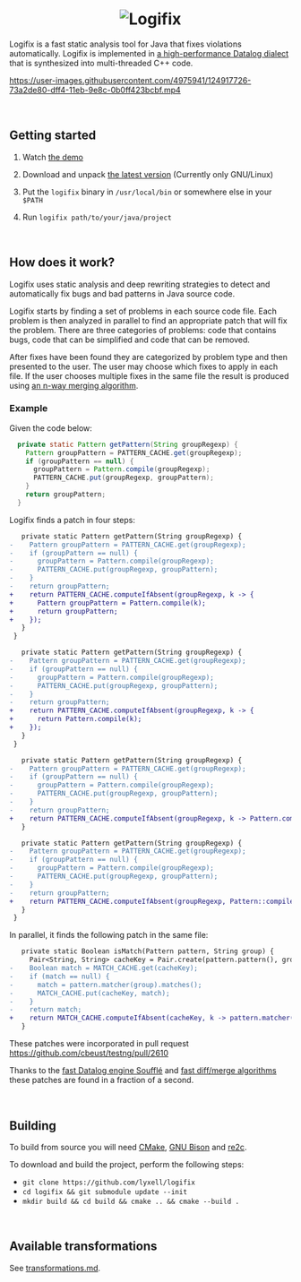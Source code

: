 <h1 align="center">
  <img src="https://raw.githubusercontent.com/lyxell/logifix/master/.github/logifix-logo-beam.svg" alt="Logifix">
</h1>

Logifix is a fast static analysis tool for Java that fixes
violations automatically. Logifix is implemented in [a
high-performance Datalog
dialect](https://github.com/souffle-lang/souffle) that is
synthesized into multi-threaded C++ code.

https://user-images.githubusercontent.com/4975941/124917726-73a2de80-dff4-11eb-9e8c-0b0ff423bcbf.mp4

<ul> </ul>

## Getting started

1. Watch [the demo](https://github.com/lyxell/logifix#demo)

2. Download and unpack [the latest version](https://github.com/lyxell/logifix/releases/latest) (Currently only GNU/Linux)

3. Put the `logifix` binary in `/usr/local/bin` or somewhere else
   in your `$PATH`

4. Run `logifix path/to/your/java/project`

<ul> </ul>

## How does it work?

Logifix uses static analysis and deep rewriting strategies to
detect and automatically fix bugs and bad patterns in Java source
code. 

Logifix starts by finding a set of problems in each source code
file. Each problem is then analyzed in parallel to find an
appropriate patch that will fix the problem. There are three
categories of problems: code that contains bugs, code that can be
simplified and code that can be removed.

After fixes have been found they are categorized by problem type
and then presented to the user. The user may choose which fixes
to apply in each file. If the user chooses multiple fixes in the
same file the result is produced using [an n-way merging
algorithm](https://github.com/lyxell/nway).

### Example

Given the code below:

```java
  private static Pattern getPattern(String groupRegexp) {
    Pattern groupPattern = PATTERN_CACHE.get(groupRegexp);
    if (groupPattern == null) {
      groupPattern = Pattern.compile(groupRegexp);
      PATTERN_CACHE.put(groupRegexp, groupPattern);
    }
    return groupPattern;
  }
```

Logifix finds a patch in four steps:

```diff
   private static Pattern getPattern(String groupRegexp) {
-    Pattern groupPattern = PATTERN_CACHE.get(groupRegexp);
-    if (groupPattern == null) {
-      groupPattern = Pattern.compile(groupRegexp);
-      PATTERN_CACHE.put(groupRegexp, groupPattern);
-    }
-    return groupPattern;
+    return PATTERN_CACHE.computeIfAbsent(groupRegexp, k -> {
+      Pattern groupPattern = Pattern.compile(k);
+      return groupPattern;
+    });
   }
 }
```

```diff
   private static Pattern getPattern(String groupRegexp) {
-    Pattern groupPattern = PATTERN_CACHE.get(groupRegexp);
-    if (groupPattern == null) {
-      groupPattern = Pattern.compile(groupRegexp);
-      PATTERN_CACHE.put(groupRegexp, groupPattern);
-    }
-    return groupPattern;
+    return PATTERN_CACHE.computeIfAbsent(groupRegexp, k -> {
+      return Pattern.compile(k);
+    });
   }
 }
```

```diff
   private static Pattern getPattern(String groupRegexp) {
-    Pattern groupPattern = PATTERN_CACHE.get(groupRegexp);
-    if (groupPattern == null) {
-      groupPattern = Pattern.compile(groupRegexp);
-      PATTERN_CACHE.put(groupRegexp, groupPattern);
-    }
-    return groupPattern;
+    return PATTERN_CACHE.computeIfAbsent(groupRegexp, k -> Pattern.compile(k));
   }
```

```diff
   private static Pattern getPattern(String groupRegexp) {
-    Pattern groupPattern = PATTERN_CACHE.get(groupRegexp);
-    if (groupPattern == null) {
-      groupPattern = Pattern.compile(groupRegexp);
-      PATTERN_CACHE.put(groupRegexp, groupPattern);
-    }
-    return groupPattern;
+    return PATTERN_CACHE.computeIfAbsent(groupRegexp, Pattern::compile);
   }
 }
```

In parallel, it finds the following patch in the same file:

```diff
   private static Boolean isMatch(Pattern pattern, String group) {
     Pair<String, String> cacheKey = Pair.create(pattern.pattern(), group);
-    Boolean match = MATCH_CACHE.get(cacheKey);
-    if (match == null) {
-      match = pattern.matcher(group).matches();
-      MATCH_CACHE.put(cacheKey, match);
-    }
-    return match;
+    return MATCH_CACHE.computeIfAbsent(cacheKey, k -> pattern.matcher(group).matches());
   }
```

These patches were incorporated in pull request
https://github.com/cbeust/testng/pull/2610

Thanks to the [fast Datalog engine
Soufflé](https://github.com/souffle-lang/souffle) and [fast
diff/merge algorithms](https://github.com/lyxell/nway) these
patches are found in a fraction of a second.

<ul> </ul>

## Building

To build from source you will need [CMake](https://cmake.org/), [GNU Bison](https://www.gnu.org/software/bison/) and [re2c](https://re2c.org/).

To download and build the project, perform the following steps:

* `git clone https://github.com/lyxell/logifix`
* `cd logifix && git submodule update --init`
* `mkdir build && cd build && cmake .. && cmake --build .`

<ul> </ul>

## Available transformations

See [transformations.md](./transformations.md).

